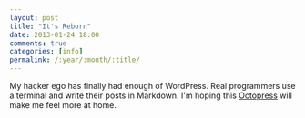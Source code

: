 ```yaml
---
layout: post
title: "It's Reborn"
date: 2013-01-24 18:00
comments: true
categories: [info]
permalink: /:year/:month/:title/
---
```


My hacker ego has finally had enough of WordPress. Real programmers use a
terminal and write their posts in Markdown. I'm hoping this
[Octopress](http://octopress.org) will make me feel more at home.

